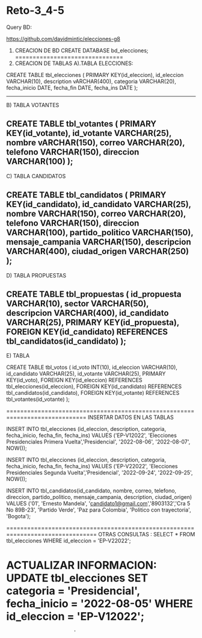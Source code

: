 # Reto-3_4-5
Query BD: 

https://github.com/davidmintic/elecciones-g8

1. CREACION DE BD
CREATE DATABASE bd_elecciones;
===============================
2. CREACION DE  TABLAS 
A).TABLA ELECCIONES:

CREATE TABLE tbl_elecciones (
   PRIMARY KEY(id_eleccion),
   id_eleccion VARCHAR(10),
   description vARCHAR(400),
   categoria VARCHAR(20),
   fecha_inicio DATE,
   fecha_fin DATE,
   fecha_ins DATE
);

----------------------------------
B) TABLA VOTANTES


CREATE TABLE tbl_votantes (
   PRIMARY KEY(id_votante),
   id_votante VARCHAR(25),
   nombre vARCHAR(150),
   correo VARCHAR(20),
   telefono VARCHAR(150),
   direccion VARCHAR(100)
);
---------------------------------------
C)  TABLA CANDIDATOS

CREATE TABLE tbl_candidatos (
   PRIMARY KEY(id_candidato),
   id_candidato VARCHAR(25),
   nombre VARCHAR(150),
   correo VARCHAR(20),
   telefono VARCHAR(150),
   direccion VARCHAR(100),
   partido_politico VARCHAR(150),
   mensaje_campania VARCHAR(150),
   descripcion VARCHAR(400),
   ciudad_origen VARCHAR(250)
);
---------------------------------------------------
D) TABLA PROPUESTAS

CREATE TABLE tbl_propuestas (
   id_propuesta VARCHAR(10),
   sector VARCHAR(50),
   descripcion VARCHAR(400),
   id_candidato VARCHAR(25),
   PRIMARY KEY(id_propuesta),
   FOREIGN KEY(id_candidato) REFERENCES tbl_candidatos(id_candidato)
);
---------------------------------------------------------
E) TABLA 

CREATE TABLE tbl_votos (
   id_voto INT(10),
   id_eleccion VARCHAR(10),
   id_candidato VARCHAR(25),
   id_votante VARCHAR(25),
   PRIMARY KEY(id_voto),
   FOREIGN KEY(id_eleccion) REFERENCES tbl_elecciones(id_eleccion),
   FOREIGN KEY(id_candidato) REFERENCES tbl_candidatos(id_candidato),
   FOREIGN KEY(id_votante) REFERENCES tbl_votantes(id_votante)
);

=============================================================================
INSERTAR DATOS EN LAS  TABLAS

INSERT INTO tbl_elecciones (id_eleccion, description, categoria,
fecha_inicio, fecha_fin, fecha_ins) VALUES ('EP-V12022', 
'Elecciones Presidenciales Primera Vuelta','Presidencial', '2022-08-06', '2022-08-07', NOW());   

INSERT INTO tbl_elecciones (id_eleccion, description, categoria,
fecha_inicio, fecha_fin, fecha_ins) VALUES ('EP-V22022', 
'Elecciones Presidenciales Segunda Vuelta','Presidencial', '2022-09-24', '2022-09-25', NOW());   

INSERT INTO tbl_candidatos(id_candidato, nombre, correo, telefono, direccion, partido_politico, mensaje_campania, description, ciudad_origen)
VALUES ('01', 'Ernesto Mandela', 'candidato1@gmail.com','8903132','Cra 5 No 89B-23', 
'Partido Verde', 'Paz para Colombia', 'Politico con trayectoria', 'Bogota');



================================================================================
OTRAS CONSULTAS :
SELECT *
FROM tbl_elecciones
WHERE id_eleccion = 'EP-V22022';

ACTUALIZAR INFORMACION:
UPDATE tbl_elecciones
SET categoria = 'Presidencial', fecha_inicio = '2022-08-05'
WHERE id_eleccion = 'EP-V12022';
==========================================
  

                             '
